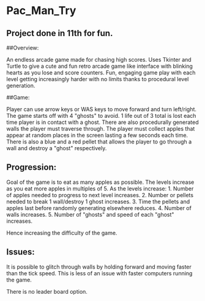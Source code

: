 # Pac_Man_Try
 
## Project done in 11th for fun.

##Overview:

An endless arcade game made for chasing high scores. Uses Tkinter and Turtle to give a cute and fun retro arcade game like interface with blinking hearts as you lose and score counters. Fun, engaging game play with each level getting increasingly harder with no limits thanks to procedural level generation. 

##Game:

Player can use arrow keys or WAS keys to move forward and turn left/right. The game starts off with 4 "ghosts" to avoid. 1 life out of 3 total is lost each time player is in contact with a ghost. There are also procedurally generated walls the player must traverse through.
The player must collect apples that appear at random places in the screen lasting a few seconds each time. There is also a blue and a red pellet that allows the player to go through a wall and destroy a "ghost" respectively.

## Progression:

Goal of the game is to eat as many apples as possible.
The levels increase as you eat more apples in multiples of 5.
As the levels increase:
    1. Number of apples needed to progress to next level increases.
    2. Number or pellets needed to break 1 wall/destroy 1 ghost increases.
    3. Time the pellets and apples last before randomly generating elsewhere reduces.
    4. Number of walls increases.
    5. Number of "ghosts" and speed of each "ghost" increases.

Hence increasing the difficulty of the game.

## Issues:
It is possible to glitch through walls by holding forward and moving faster than the tick speed. This is less of an issue with faster computers running the game.

There is no leader board option.
